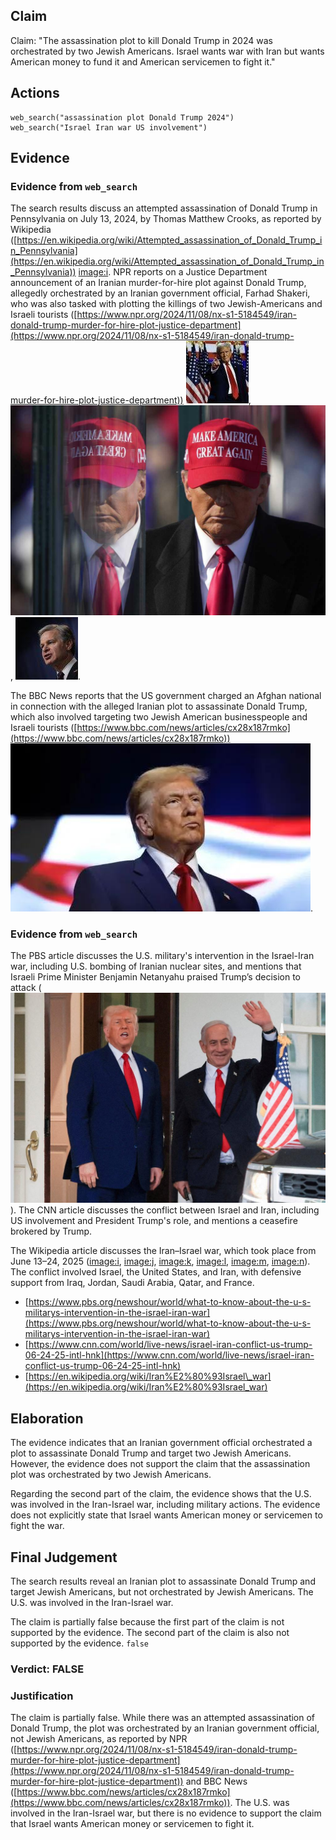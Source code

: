 ## Claim
Claim: "The assassination plot to kill Donald Trump in 2024 was orchestrated by two Jewish Americans. Israel wants war with Iran but wants American money to fund it and American servicemen to fight it."

## Actions
```
web_search("assassination plot Donald Trump 2024")
web_search("Israel Iran war US involvement")
```

## Evidence
### Evidence from `web_search`
The search results discuss an attempted assassination of Donald Trump in Pennsylvania on July 13, 2024, by Thomas Matthew Crooks, as reported by Wikipedia ([https://en.wikipedia.org/wiki/Attempted_assassination_of_Donald_Trump_in_Pennsylvania](https://en.wikipedia.org/wiki/Attempted_assassination_of_Donald_Trump_in_Pennsylvania)) <image:i>. NPR reports on a Justice Department announcement of an Iranian murder-for-hire plot against Donald Trump, allegedly orchestrated by an Iranian government official, Farhad Shakeri, who was also tasked with plotting the killings of two Jewish-Americans and Israeli tourists ([https://www.npr.org/2024/11/08/nx-s1-5184549/iran-donald-trump-murder-for-hire-plot-justice-department](https://www.npr.org/2024/11/08/nx-s1-5184549/iran-donald-trump-murder-for-hire-plot-justice-department)) ![image 12023](media/2025-08-31_11-41-1756640507-738357.jpg), ![image 12022](media/2025-08-31_11-41-1756640506-148695.jpg), ![image 12024](media/2025-08-31_11-41-1756640508-830908.jpg).

The BBC News reports that the US government charged an Afghan national in connection with the alleged Iranian plot to assassinate Donald Trump, which also involved targeting two Jewish American businesspeople and Israeli tourists ([https://www.bbc.com/news/articles/cx28x187rmko](https://www.bbc.com/news/articles/cx28x187rmko)) ![image 12026](media/2025-08-31_11-41-1756640517-029268.jpg).


### Evidence from `web_search`
The PBS article discusses the U.S. military's intervention in the Israel-Iran war, including U.S. bombing of Iranian nuclear sites, and mentions that Israeli Prime Minister Benjamin Netanyahu praised Trump’s decision to attack (![image 13618](media/2025-08-31_16-27-1756657658-991607.jpg)). The CNN article discusses the conflict between Israel and Iran, including US involvement and President Trump's role, and mentions a ceasefire brokered by Trump.

The Wikipedia article discusses the Iran–Israel war, which took place from June 13–24, 2025 (<image:i>, <image:j>, <image:k>, <image:l>, <image:m>, <image:n>). The conflict involved Israel, the United States, and Iran, with defensive support from Iraq, Jordan, Saudi Arabia, Qatar, and France.

*   [https://www.pbs.org/newshour/world/what-to-know-about-the-u-s-militarys-intervention-in-the-israel-iran-war](https://www.pbs.org/newshour/world/what-to-know-about-the-u-s-militarys-intervention-in-the-israel-iran-war)
*   [https://www.cnn.com/world/live-news/israel-iran-conflict-us-trump-06-24-25-intl-hnk](https://www.cnn.com/world/live-news/israel-iran-conflict-us-trump-06-24-25-intl-hnk)
*   [https://en.wikipedia.org/wiki/Iran%E2%80%93Israel\_war](https://en.wikipedia.org/wiki/Iran%E2%80%93Israel_war)


## Elaboration
The evidence indicates that an Iranian government official orchestrated a plot to assassinate Donald Trump and target two Jewish Americans. However, the evidence does not support the claim that the assassination plot was orchestrated by two Jewish Americans.

Regarding the second part of the claim, the evidence shows that the U.S. was involved in the Iran-Israel war, including military actions. The evidence does not explicitly state that Israel wants American money or servicemen to fight the war.


## Final Judgement
The search results reveal an Iranian plot to assassinate Donald Trump and target Jewish Americans, but not orchestrated by Jewish Americans. The U.S. was involved in the Iran-Israel war.

The claim is partially false because the first part of the claim is not supported by the evidence. The second part of the claim is also not supported by the evidence. `false`

### Verdict: FALSE

### Justification
The claim is partially false. While there was an attempted assassination of Donald Trump, the plot was orchestrated by an Iranian government official, not Jewish Americans, as reported by NPR ([https://www.npr.org/2024/11/08/nx-s1-5184549/iran-donald-trump-murder-for-hire-plot-justice-department](https://www.npr.org/2024/11/08/nx-s1-5184549/iran-donald-trump-murder-for-hire-plot-justice-department)) and BBC News ([https://www.bbc.com/news/articles/cx28x187rmko](https://www.bbc.com/news/articles/cx28x187rmko)). The U.S. was involved in the Iran-Israel war, but there is no evidence to support the claim that Israel wants American money or servicemen to fight it.
